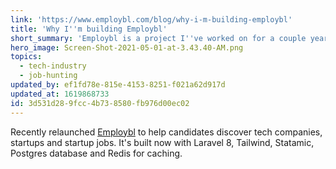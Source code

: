 ```yaml
---
link: 'https://www.employbl.com/blog/why-i-m-building-employbl'
title: 'Why I''m building Employbl'
short_summary: 'Employbl is a project I''ve worked on for a couple years now to help candidates find jobs in tech'
hero_image: Screen-Shot-2021-05-01-at-3.43.40-AM.png
topics:
  - tech-industry
  - job-hunting
updated_by: ef1fd78e-815e-4153-8251-f021a62d917d
updated_at: 1619868733
id: 3d531d28-9fcc-4b73-8580-fb976d00ec02
---
```

Recently relaunched [Employbl](https://www.employbl.com/) to help candidates discover tech companies, startups and startup jobs. It's built now with Laravel 8, Tailwind, Statamic, Postgres database and Redis for caching.